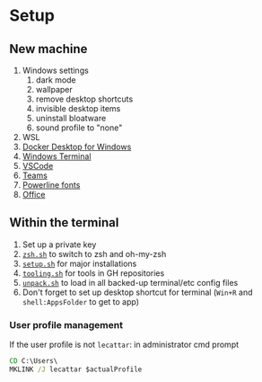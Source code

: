 # Setup

## New machine

1. Windows settings
	1. dark mode
	1. wallpaper
	1. remove desktop shortcuts
	1. invisible desktop items
	1. uninstall bloatware
	1. sound profile to "none"
1. WSL
1. [Docker Desktop for Windows](https://hub.docker.com/editions/community/docker-ce-desktop-windows)
1. [Windows Terminal](https://www.microsoft.com/en-us/p/windows-terminal-preview/9n0dx20hk701)
1. [VSCode](https://code.visualstudio.com/Download)
1. [Teams](https://teams.microsoft.com/downloads)
1. [Powerline fonts](https://github.com/powerline/fonts)
1. [Office](portal.office.com)

## Within the terminal 

1. Set up a private key
1. [`zsh.sh`](./zsh.sh) to switch to zsh and oh-my-zsh
1. [`setup.sh`](./setup.sh) for major installations
1. [`tooling.sh`](./tooling.sh) for tools in GH repositories
1. [`unpack.sh`](../terminal/unpack.sh) to load in all backed-up terminal/etc config files
1. Don't forget to set up desktop shortcut for terminal (`Win+R` and `shell:AppsFolder` to get to app)

### User profile management

If the user profile is not `lecattar`: in administrator cmd prompt

```cmd
CD C:\Users\
MKLINK /J lecattar $actualProfile
```
